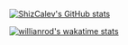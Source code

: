 [![ShizCalev's GitHub stats](https://github-readme-stats.vercel.app/api?username=ShizCalev&show_icons=true&theme=merko)](https://github.com/anuraghazra/github-readme-stats)

[![willianrod's wakatime stats](https://github-readme-stats.vercel.app/api/wakatime?username=f98dbaff-e6a0-4f9b-a68a-8ffa105b6725)](https://github.com/anuraghazra/github-readme-stats)

<!--
**ShizCalev/shizcalev** is a ✨ _special_ ✨ repository because its `README.md` (this file) appears on your GitHub profile.

Here are some ideas to get you started:

- 🔭 I’m currently working on ...
- 🌱 I’m currently learning ...
- 👯 I’m looking to collaborate on ...
- 🤔 I’m looking for help with ...
- 💬 Ask me about ...
- 📫 How to reach me: ...
- 😄 Pronouns: ...
- ⚡ Fun fact: ...
-->
